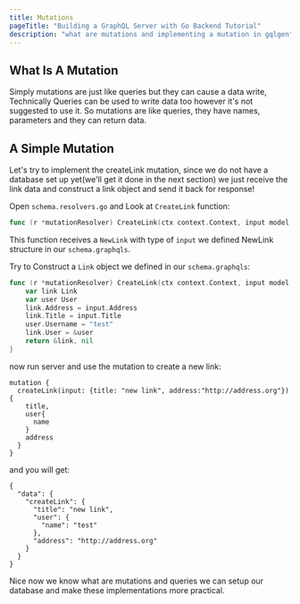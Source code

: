 ```yaml
---
title: Mutations
pageTitle: "Building a GraphQL Server with Go Backend Tutorial"
description: "what are mutations and implementing a mutation in gqlgen"
---
```


## What Is A Mutation <a name="what-is-a-mutation"></a>
Simply mutations are just like queries but they can cause a data write, Technically Queries can be used to write data too however it's not suggested to use it.
So mutations are like queries, they have names, parameters and they can return data.
## A Simple Mutation <a name="a-simple-mutation"></a>
Let's try to implement the createLink mutation, since we do not have a database set up yet(we'll get it done in the next section) we just receive the link data and construct a link object and send it back for response!
<Instruction>

Open `schema.resolvers.go` and Look at `CreateLink` function:
```go
func (r *mutationResolver) CreateLink(ctx context.Context, input model.NewLink) (*model.Link, error) {
```

</Instruction>

This function receives a `NewLink` with type of `input` we defined NewLink structure in our `schema.graphqls`.

<Instruction>

Try to Construct a `Link` object we defined in our `schema.graphqls`:
```go
func (r *mutationResolver) CreateLink(ctx context.Context, input model.NewLink) (*Link, error) {
	var link Link
	var user User
	link.Address = input.Address
	link.Title = input.Title
	user.Username = "test"
	link.User = &user
	return &link, nil
}
```

</Instruction>

now run server and use the mutation to create a new link:
```
mutation {
  createLink(input: {title: "new link", address:"http://address.org"}){
    title,
    user{
      name
    }
    address
  }
}
```
and you will get:
```
{
  "data": {
    "createLink": {
      "title": "new link",
      "user": {
        "name": "test"
      },
      "address": "http://address.org"
    }
  }
}
```
Nice now we know what are mutations and queries we can setup our database and make these implementations more practical.
